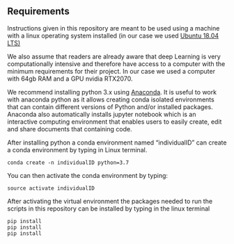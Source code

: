## Requirements
Instructions given in this repository are meant to be used using a machine with a linux operating system installed (in our case we used [Ubuntu 18.04 LTS)](https://ubuntu.com/download/desktop) 

We also assume that readers are already aware that deep Learning is very computationally intensive and therefore have access to a computer with the minimum requirements for their project. In our case we used a computer with 64gb RAM and a GPU nvidia RTX2070. 

We recommend installing python 3.x using [Anaconda](https://www.anaconda.com/distribution/). It is useful to work with anaconda python as it allows creating conda isolated environments that can contain different versions of Python and/or installed packages. Anaconda also automatically installs jupyter notebook which is an interactive computing environment that enables users to easily create, edit and share documents that containing code.

After installing python a conda environment named “individualID” can create a conda environment by typing in Linux terminal.
```console
conda create -n individualID python=3.7
```

You can then activate the conda environment by typing:
```console
source activate individualID
```

After activating the virtual environment the packages needed to run the scripts in this repository can be installed by typing in the linux terminal
```console
pip install 
pip install 
pip install 
```
